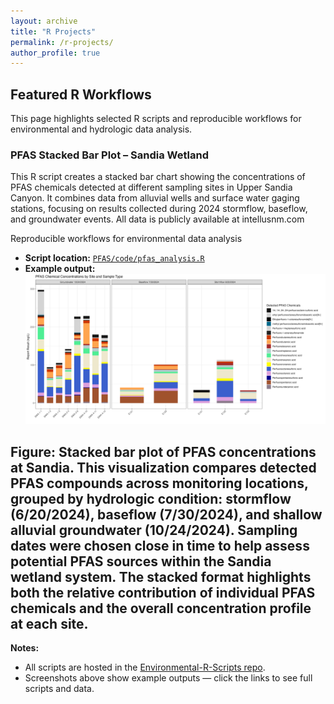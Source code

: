 ```yaml
---
layout: archive
title: "R Projects"
permalink: /r-projects/
author_profile: true
---
```


## Featured R Workflows

This page highlights selected R scripts and reproducible workflows for environmental and hydrologic data analysis.

###  PFAS Stacked Bar Plot – Sandia Wetland
This R script creates a stacked bar chart showing the concentrations of PFAS chemicals detected at different sampling sites in Upper Sandia Canyon. It combines data from alluvial wells and surface water gaging stations, focusing on results collected during 2024 stormflow, baseflow, and groundwater events. All data is publicly available at intellusnm.com
   

Reproducible workflows for environmental data analysis

- **Script location:** [`PFAS/code/pfas_analysis.R`](https://github.com/r-lyon/Environmental-R-Scripts/tree/master/PFAS/code)  
- **Example output:**  
![PFAS Summary](https://github.com/r-lyon/Environmental-R-Scripts/blob/master/PFAS/output/stacked_bar/PFAS_Upper_Sandia_Stacked_Bar_Plot_2024.png?raw=true)

Figure: Stacked bar plot of PFAS concentrations at Sandia. This visualization compares detected PFAS compounds across monitoring locations, grouped by hydrologic condition: stormflow (6/20/2024), baseflow (7/30/2024), and shallow alluvial groundwater (10/24/2024). Sampling dates were chosen close in time to help assess potential PFAS sources within the Sandia wetland system. The stacked format highlights both the relative contribution of individual PFAS chemicals and the overall concentration profile at each site.
---

 **Notes:**
- All scripts are hosted in the [Environmental-R-Scripts repo](https://github.com/r-lyon/Environmental-R-Scripts).  
- Screenshots above show example outputs — click the links to see full scripts and data.  